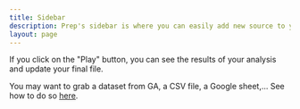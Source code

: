 ```yaml
---
title: Sidebar
description: Prep's sidebar is where you can easily add new source to your dataflow.
layout: page
---
```


If you click on the "Play" button, you can see the results of your analysis and update your final file.

You may want to grab a dataset from GA, a CSV file, a Google sheet,...
See how to do so [here]({{site.url}}/{{site.baseurl}}/prep/connectors/available.html). 
